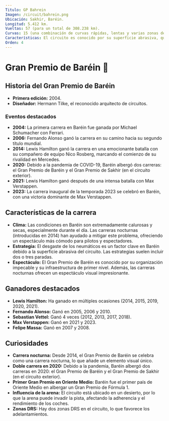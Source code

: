 ```yaml
---
Titulo: GP Bahrein
Imagen: /circuit/bahrein.png
Ubicación: Sakhir, Baréin.
Longitud: 5.412 km.
Vueltas: 57 (para un total de 308.238 km).
Curvas: 15 (una combinación de curvas rápidas, lentas y varias zonas de adelantamiento).
Características: El circuito es conocido por su superficie abrasiva, que desgasta mucho los neumáticos, y por su diseño que combina rectas largas con secciones técnicas. También cuenta con varias configuraciones, incluyendo el "Circuito Exterior" y el "Circuito de Resistencia", aunque la F1 utiliza principalmente el diseño tradicional.
Orden: 4
---
```

# Gran Premio de Baréin 🏁

## Historia del Gran Premio de Baréin
- **Primera edición:** 2004.
- **Diseñador:** Hermann Tilke, el reconocido arquitecto de circuitos.

### Eventos destacados
- **2004:** La primera carrera en Baréin fue ganada por Michael Schumacher con Ferrari.
- **2006:** Fernando Alonso ganó la carrera en su camino hacia su segundo título mundial.
- **2014:** Lewis Hamilton ganó la carrera en una emocionante batalla con su compañero de equipo Nico Rosberg, marcando el comienzo de su rivalidad en Mercedes.
- **2020:** Debido a la pandemia de COVID-19, Baréin albergó dos carreras: el Gran Premio de Baréin y el Gran Premio de Sakhir (en el circuito exterior).
- **2021:** Lewis Hamilton ganó después de una intensa batalla con Max Verstappen.
- **2023:** La carrera inaugural de la temporada 2023 se celebró en Baréin, con una victoria dominante de Max Verstappen.

## Características de la carrera
- **Clima:** Las condiciones en Baréin son extremadamente calurosas y secas, especialmente durante el día. Las carreras nocturnas (introducidas en 2014) han ayudado a mitigar este problema, ofreciendo un espectáculo más cómodo para pilotos y espectadores.
- **Estrategia:** El desgaste de los neumáticos es un factor clave en Baréin debido a la superficie abrasiva del circuito. Las estrategias suelen incluir dos o tres paradas.
- **Espectáculo:** El Gran Premio de Baréin es conocido por su organización impecable y su infraestructura de primer nivel. Además, las carreras nocturnas ofrecen un espectáculo visual impresionante.

## Ganadores destacados
- **Lewis Hamilton:** Ha ganado en múltiples ocasiones (2014, 2015, 2019, 2020, 2021).
- **Fernando Alonso:** Ganó en 2005, 2006 y 2010.
- **Sebastian Vettel:** Ganó 4 veces (2012, 2013, 2017, 2018).
- **Max Verstappen:** Ganó en 2021 y 2023.
- **Felipe Massa:** Ganó en 2007 y 2008.

## Curiosidades
- **Carrera nocturna:** Desde 2014, el Gran Premio de Baréin se celebra como una carrera nocturna, lo que añade un elemento visual único.
- **Doble carrera en 2020:** Debido a la pandemia, Baréin albergó dos carreras en 2020: el Gran Premio de Baréin y el Gran Premio de Sakhir (en el circuito exterior).
- **Primer Gran Premio en Oriente Medio:** Baréin fue el primer país de Oriente Medio en albergar un Gran Premio de Fórmula 1.
- **Influencia de la arena:** El circuito está ubicado en un desierto, por lo que la arena puede invadir la pista, afectando la adherencia y el rendimiento de los coches.
- **Zonas DRS:** Hay dos zonas DRS en el circuito, lo que favorece los adelantamientos.